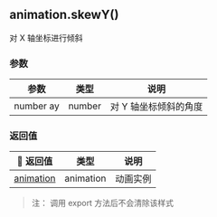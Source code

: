 ## animation.skewY()

对 X 轴坐标进行倾斜

### 参数

|   参数    |  类型  |         说明          |
| :-------: | :----: | :-------------------: |
| number ay | number | 对 Y 轴坐标倾斜的角度 |

### 返回值

|                         返回值                        |   类型    |   说明   |
| :---------------------------------------------------: | :-------: | :------: |
| [animation](/api/createAnimation/animation/main.html) | animation | 动画实例 |

> 注： 调用 export 方法后不会清除该样式
